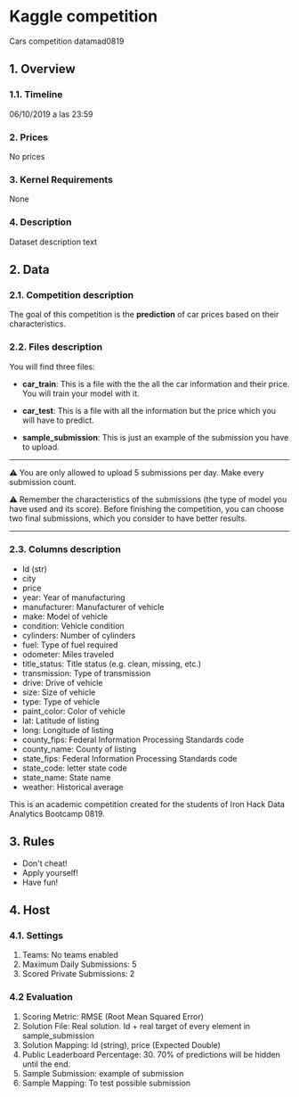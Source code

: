 # Kaggle competition

Cars competition datamad0819

## 1. Overview

### 1.1. Timeline

06/10/2019 a las 23:59

### 2. Prices

No prices

### 3. Kernel Requirements

None

### 4. Description

Dataset description text



## 2. Data

### 2.1. Competition description

The goal of this competition is the **prediction** of car prices based on their characteristics.

### 2.2. Files description
You will find three files:

- **car_train**: This is a file with the the all the car information and their price. You will train your model with it.

- **car_test**:  This is a file with all the information but the price which you will have to predict. 

- **sample_submission**:  This is just an example of the submission you have to upload.

_________________________________

⚠️ You are only allowed to upload 5 submissions per day. Make every submission count. 

⚠️ Remember the characteristics of the submissions (the type of model you have used and its score). Before finishing the competition, you can choose two final submissions, which you consider to have better results.

_________________________________

### 2.3. Columns description



- Id (str)
- city
- price
- year: Year of manufacturing
- manufacturer: Manufacturer of vehicle
- make: Model of vehicle
- condition: Vehicle condition
- cylinders: Number of cylinders
- fuel: Type of fuel required
- odometer: Miles traveled
- title_status: Title status (e.g. clean, missing, etc.)
- transmission: Type of transmission
- drive: Drive of vehicle
- size: Size of vehicle
- type: Type of vehicle
- paint_color: Color of vehicle
- lat: Latitude of listing
- long: Longitude of listing
- county_fips: Federal Information Processing Standards code
- county_name: County of listing
- state_fips: Federal Information Processing Standards code
- state_code: letter state code
- state_name: State name
- weather: Historical average


This is an academic competition created for the students of Iron Hack Data Analytics Bootcamp 0819.


## 3. Rules


- Don't cheat!
- Apply yourself!
- Have fun!

## 4. Host

### 4.1. Settings

1. Teams: No teams enabled
2. Maximum Daily Submissions: 5
3. Scored Private Submissions: 2

### 4.2 Evaluation

1. Scoring Metric: RMSE (Root Mean Squared Error)
2. Solution File: Real solution. Id + real target of every element in sample_submission
3. Solution Mapping: Id (string), price (Expected Double)
4. Public Leaderboard Percentage: 30. 70% of predictions will be hidden until the end. 
5. Sample Submission: example of submission
6. Sample Mapping: To test possible submission
